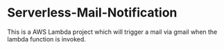 # Serverless-Mail-Notification
This is a AWS Lambda project which will trigger a mail via gmail when the lambda function is invoked.
